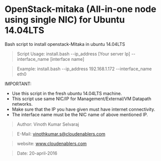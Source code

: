 # OpenStack-mitaka (All-in-one node using single NIC) for Ubuntu 14.04LTS
Bash script to install openstack-Mitaka in ubuntu 14.04LTS

>Script Usage: install.bash --ip_address [Your server Ip] --interface_name [interface name]

>Example: install.bash --ip_address 192.168.1.172 --interface_name eth0

IMPORTANT:
  - Use this script in the fresh ubuntu 14.04LTS machine.
  - This script use same NIC/IP for Management/External/VM Datapath networks.
  - Make sure that the IP you have given must have internet connectivity.
  - The interface name must be the NIC name of above mentioned IP.

> Author: Vinoth Kumar Selvaraj

> E-Mail: vinothkumar.s@cloudenablers.com

> website: www.cloudenablers.com

> Date: 20-april-2016
